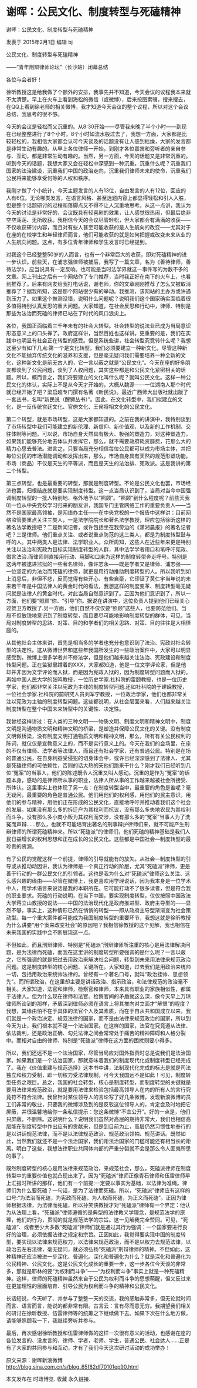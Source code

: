 # 谢晖：公民文化、制度转型与死磕精神

谢晖：公民文化、制度转型与死磕精神

发表于 2015年2月1日 编辑 bj

公民文化、制度转型与死磕精神

——“青年刑辩律师论坛”（长沙站）闭幕总结

各位与会者好！

徐昕教授这是给我做了个额外的安排，我事先并不知道，今天会议的议程我本来就不太清楚。早上在火车上看到海松的微信（或微博），后来按图索骥，搜来搜去，在QQ上看到徐老师的相关微博，我才知道今天会议的整个议程，所以对这个会议总结，我思考的很不够。

今天的会议是轻松而又沉重的。从8:30开始——尽管我来晚了半个小时——到现在已经整整进行了8个小时。8个小时如流水般过去了，我想一方面，大家都是比较轻松的，我相信大家都会认可今天谈及的话题没有让人感到枯燥，大家的发言都是非常生动有趣的。从早上各位律师一开始，到刚才各位嘉宾和旁听者的亲自参与、互动，都是非常生动有趣的。当然，另一方面，今天的话题又是非常沉重的。听到今天的话题，我想大家又会在轻松中深感到一种沉重。沉重什么呢？沉重我们国家的法治建设，沉重我们中国的政治走向，沉重我们律师未来的使命，沉重我们公民将来能够享受何等的人权和秩序。

我刚才做了个小统计，今天主题发言的人有13位，自由发言的人有12位，回应的人有6位。无论哪类发言，在语言风格、甚至选题内容上都显得轻松和引人入胜，但是整个话题研讨的过程和落脚点又不得不让人沉重地思考。从这一点讲，我认为今天的讨论是非常好的，会议既具有轻喜剧的效果，让人感觉很热闹，但最后绝非空空荡荡、无所收获。我相信今天的会议尽管轻松，但大家都会有满满的收获——不仅收获研讨内容，而且对有些人甚至可能收获的是人生航向的改变——尤其对于在座的在校学生和年轻律师而言，他们可能收获的就是如何把握或改变未来从业的人生航向问题。这点，有多位青年律师和学生发言时已经提到。

对我这个已经整整50岁的人而言，也有一个非常巨大的收获，即对死磕精神的进一步认识。前些天，在浦志强律师被捕后，我写了一篇文章，名为《善待律师，善待法学》，应当说具有一定反响。也可能是当时法学界就这一事件写的为数不多的文章。网上刊出之后有一个网站作了专门推荐，当时我正好在南下的火车上，也看到推荐了。后来有网友给我打电话说，谢老师，你的文章刚刚推荐了怎么又被取消推荐了？据我所知，这是那个网站很少有的举动。我推测，该网站的主办方或许遇到压力了。如果这个推测没错，说明什么问题呢？说明我们这个国家确实面临着很多值得特别认真反思的重大问题。大家知道，在社会反思和行动中，律师、特别是那些为法治而死磕的律师已站在了时代的风口浪尖上。

各位，我国正面临着三千年未有的社会大转型。社会转型的说法业已成为当局意识形态意义上的口头禅了。政府这样讲，当然百姓也这样讲。更重要的是，我们在实践中也明显有社会正在转型的感受。但是系统些讲，社会转型究竟转什么呢？我想这至少有如下几点:第一个是文化转型，我们必须要建立一种新文化，尽管这种新文化不能抛弃传统文化的滋养和支援，但是毫无疑问我们需要培养一种全新的文化，这种新文化是前无古人的，它一言以蔽之就是“公民文化”。今天在座的好多朋友都谈到了公民问题，谈到了人权问题，其实这些都是和公民文化紧密相关的话题。所以，概而言之，我们将要建立的文化叫什么呢？就叫公民文化。这样一种公民文化的体认，实际上不是从今天才开始的，大概从魏源——一位湖南人那个时代就已经开始了吧？梁启超专门撰有名著《新民说》。最近广西师大出版社就出版了一套丛书，名叫“新民说（醒狮丛书）”。因此，在文化转型中，我们拟建立的文化，是一反传统宫廷文化、官僚文化、王侯将相文化的公民文化。

第二个转型，就是市场转型，这是大家都知道的。之前在我的讲演中，我特别谈到了市场转型中我们可能建立的新伦理、新信仰、新价值观，以及新的工作机制、交往体制等问题。可以说，市场自身天然具有极大、极强的塑造力，对这种塑造力，如果我们能够充分地去体认并发挥它，那么，就不需要政府耗资靡费，花那么大的精力心思去普法。进言之，只要当局充分相信每位公民都可以成为市场主体，并把每位公民的市场潜能调动和发挥出来，那么，市场自身具有天然的规范形塑功能。市场（商品）不仅是天生的平等派，而且是天生的法治排、宪政派。这是我讲的第二个转型。

第三点转型，也是最重要的转型，那就是制度转型。不论是公民文化也罢，市场经济也罢，归根结底就是要实现制度转型。这一点当局认识到了，当局对当今中国强调制度转型的一批人特别地、格外地予以“照顾”。“照顾”到什么程度呢？前些天我听一位从中央党校学习归来的朋友讲，我国专门主管网络工作的重要负责人——当然不是国家最高领袖，是网络办主任——在中央党校的一个报告中这样讲：目前网络监管要重点关注三类人，一是法学院院长和著名法学教授，理应包括徐昕这样的著名法学教授吧？二是新闻记者，或许包括坐在我旁边的《潇湘晨报》的著名记者吧？三是律师。他们重点关注、或者说重点防范的这三类人，都是为制度转型鼓与呼的人。其中两类人是法律、法学职业人。众所周知，这些人在近些年来更是特别关注以法治和宪政为目标实现制度转型的人群，其中法学学者用口和笔呼吁宪政、倡言法治.而律师则直接用行动、用脚和口来为这样的制度转型奔走呼号。特别是这两年被逮进监狱的一些著名律师，像许志永——既是学者又是律师、浦志强——一位坚定的为法治而死磕的律师，就更是用行动推助制度转型的人。所以我听到如上消息后，非但不悲，反而觉得有些开心、有些自豪，它印证了黄仁宇当年说的未来若干年是中国法律人的黄金时代的看法，我想这样的制度变革、制度转型毫无疑问就是法律人的黄金时代，对此当局自然意识到了。正因为他们意识到了，所以一方面，他们要“照顾”你、“引导”你。据说在讲演中，这位负责人提到他们已经关心过贺卫方教授了.另一方面，他们自然不仅仅要“照顾”这些人，也要防范他们。当局不但敏锐地意识到了制度转型，而且要尽可能地影响制度转型的群体，可见，当局对制度转型的思路、对策、目的和学者们的相关思路、对策、目的往往是大相径庭的。

从其他社会主体来讲，首先是相当多的学者也充分也意识到了法治、宪政对社会转型的决定性。这从微博世界和这些年我国所发生的一些政治案件中，大家可以明显感受到。微博上很多学者并不修法学，但是他们越来越关注法治、宪政建设和制度转型问题。正在监狱里蹲着的XXX，大家都知道，他是一位文学评论家，但是他却并非因为文学评论而入狱，而是因为宪政入狱的，因为制度转型问题而入狱的。再如中国人民大学的张鸣教授，一位历史学家.社科院的雷颐教授，也是一位历史学家，他们都非常关注以宪政为主线的制度转型问题.还如社科院的于建嵘教授，一位社会学家.社科院的前研究人员刘军宁教授，一位政治学家，他们也都非常关注以宪政为主轴的制度转型问题。这些都说明，从社会层面来看，人们越来越关注制度转型在整个中国未来转型中的关键性、决定性。

我曾经这样讲过：在人类的三种文明——物质文明、制度文明和精神文明中，制度文明是沟通物质文明和精神文明的桥梁，是塑造并保障公民文化的关键。没有制度文明做桥梁，没有制度文明打通物质文明和精神文明，那么，所有有关公民权利的陈词，就仅仅是宣教意义上的，而不是实行意义上的。今天在我们的会场里，在座的不仅有律师、法学者等法律人，而且还有社会学家，还有普通公民。特别是在场的普通公民，在自身利益受侵犯的切身体会中，或许已经深深感到了法律人、尤其是死磕律师的可依赖性，否则的话大热的天他们跑来干什么？刚才我们已经听到几位“冤案”的当事人，他们的陈述既令人沉重又叫人感动。沉重的是作为“冤案”的话题本身，感动的是律师所从事的职业，法律人所从事的工作越来越被社会所接受、所体认。这里事实上也体现了另一点：在制度转型当中，最重要的角色是谁呢？毫无疑问，最重要的角色是普通公民。他们用他们的权利感，用他们的民主意识，用他们的参与精神，用他们正在形成的公民文化，直接地呼吁并推动着我们这个社会的发展。如果没有那么多的拆迁户为其权利而抗议，没有那么多失地农民为其权利而斗争，没有那么多小商小贩为其权利而交涉，没有那么多的“冤案”当事人为了洗冤而声辩……那么，也就不可能培育出著名的刑事辩护律师们来，就不可能产生刑辩律师的所谓死磕精神来。所以“死磕派”的律师们，他们死磕的精神基础是我们人民日益增长的权利思想和正在成长的公民文化。这些都是中国社会—制度转型的最珍贵的资源。

有了公民的觉醒这样一个前提，律师的引导就能有的放矢。从社会—制度转型的引导或从推动动因讲，我认为律师是一个真正行动的阶层，尤其“死磕派”律师，更是善于行动的一群公民文化的引领者。这也是我为什么对“死磕派”律师这么关注、这么感兴趣的缘由——尽管在微博上，我更喜欢用学理说话，因为我本身是一位学术中人，用学术语言来说话是我的本职所在。它可能打动不了很多读者，但是符合我的职业要求。死磕的行动说明，在当下中国，要实现制度转型，仅仅按照中国政法大学蒋立山教授的说法——中国的法治现代化是政府推进型、政府主导型的——显然不够，事实上，这种情形已然在悄悄的转型——即从政府主导型渐渐变为社会策动型。每一个重大案件都可能成为我国制度转型的重要环节，我想这就是徐昕教授为什么讲要“用个案来改变社会”的原因吧？我相信徐教授的这个见解，我也相信在未来我国的实践中会不断展现这一点。

不但如此，而且刑辩律师、特别是“死磕派”刑辩律师所注重的核心是用法律解决问题，是为法律而死磕，而我在这里讲的制度转型所要强调的是什么呢？一言以蔽之，它所强调的就是把过去用政治来解决社会问题，转型到未来用法律来规范政治问题。这是制度转型的核心问题、关键所在。大家知道，过去我们是用政治来统帅一切，包括用政治来统帅法律的。曾经有一个著名口号，就叫“政治挂帅、思想领先”。而所谓政治，在这里却主要是讲话政治、指示政治，和法律规范的政治毫不相关。大家知道，法官和律师，检察官和律师，本来具有职业的家族相似性，都属于法律人。但为什么现在律师和法官、检察官间的矛盾就这么深，像今天早上万琼律师所谈到的那样，矛盾深到律师必须在语言上将其推向对立面才“解恨”的程度？我想，其缘由怕不在于具体的法官个人及其素质，而在于自从共和国成立以来，我们就是一个政治决定、规范法律的国家，而不是由法律来规范政治的国家，所以到今天为止，我们根本就不是一个法治国家。在这样的国家，法官在究竟遵从法律、依法裁判，还是政治正确、勾兑法律之间会常常处于痛苦的精神障碍和人格分裂中。而相对自由的律师、特别是“死磕派”律师在这方面的困扰则要小得多。

所以，我们还远不是一个法治国家，尽管当局应对国外指责时总是说我们是法治国家。如果我们是一个法治国家，那就意味着我们的制度现代化或制度转型已经完成了。我在《价值重建与规范选择》这本书中讲，法制现代化完成的标志是就是司法独立和权力受制，即一切权力受法律规制，可今天我国远不是如此！可见，制度转型任务之艰巨。总之，我国的社会转型，核心是制度转型，而制度转型的关键就是要用法律来规范政治，就是要用法律来检验包括最高领导人在内的所有人的言行究竟符不符合法律。我曾针对某位领导人的言论写了好几条微博，发现新浪微博的员工们非常的敬业，只要我的微博涉及到的是反驳这位领导人的，肯定会及时地把它屏蔽，并很温馨地给你一条私信提示：您这条微博“不宜公开”。好的一点是，他们只屏蔽，不删除。这说明什么？说明我们虽然对高层的期待非常大，我们也相信高层能在制度转型中作出应有的贡献来，但是到目前为止，高层仍然习惯性地奉行的是以讲话规范法律，而不是以法律规范政治、规范政治领袖、规范讲话。既然如此，当然我们就还不是一个法治国家，我们距法治国家的门槛可能还有相当长的距离。明白了这些，我想法律职业共同体内部的严重分裂就不会是那么令人匪夷所思的事了。

既然制度转型的核心是用法律来规范政治，来规范社会，那么，死磕派律师在制度转型中的重要价值也就凸现出来了。因为“死磕派”律师正像青石律师和伍雷律师早上汇报时所讲的那样，他们有一个前提:一定要以事实为基础，以法律为准绳。律师们为什么要死磕？一句话，是为了法律而死磕。所以，“死磕派”律师应有这样的口号:“为法治而死磕，为宪政而死磕，为人权而死磕，为正义而死磕”。正因为律师根据法律，为法律而死磕，所以孙笑侠教授才对“死磕派”律师有一个界定：他认为从法理上看，“死磕派”律师遵循的是典型的法律教义学理念，是规范法学的原理，他们的行为，贯彻的就是规范法学的宗旨。这一见解我完全赞同。可见，“死磕派”、或者至少大多数“死磕派”律师们就是通过其行为强调：一个国家要进行良好的治理，必须依据法律之规定和宗旨。正因如此，我觉得要实现中国的制度转型，要实现以法律来规范权力，以法律来规范政治，而不是以权力去规范法律，以政治去左右法律，毫无疑问，就必须弘扬“死磕派”刑辩律师的精神。不但如此，这种精神还应当被进一步深化、普遍化。深化和普遍化为什么？就是深化和普遍化为公民精神、公民文化。这是公民文化成长的重要一步，这一步各位今天谈的非常多，那就是耶林的要“为权利而斗争”——“为权利而斗争”事实上就是一种死磕精神。这样，律师的死磕精神虽然来自于公民为权利而斗争的思想萌醒，但又反过来在更加理性的层面培育、引导公民为权利而斗争的精神和公民文化。

长话短说，今天听了、并参与了整整一天的交流，我的感触非常多，但无论就时间而言、语言而言，能说的都非常有限。古言云：言有尽而意无穷。我期望我们相关的研讨在徐昕教授、伍雷律师等的统筹之下继续做下去。如果下次在什么地方做，请能够照顾我一下，我继续旁听并参与。

最后，再次感谢徐昕教授和伍雷律师做的这样一次很有意义的活动，也感谢在座的各位发言的、没发言的，律师、学者，老师、学生，普通公民、社会达人……正是有了大家的共同参与和互动，才有了我们今天这次研讨活动的成功举办！

原文来源：谢晖新浪微博 http://blog.sina.com.cn/s/blog_65f82df70101ep90.html

本文发布在 时政博览. 收藏 永久链接.